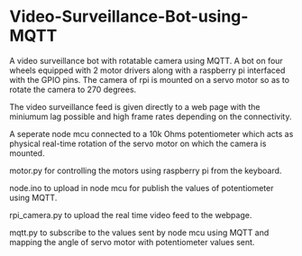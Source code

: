 # Video-Surveillance-Bot-using-MQTT

A video surveillance bot with rotatable camera using MQTT. A bot on four wheels equipped with 2 motor drivers along with a raspberry pi interfaced with the GPIO pins. The camera of rpi is mounted on a servo motor so as to rotate the camera to 270 degrees.

The video surveillance feed is given directly to a web page with the miniumum lag possible and high frame rates depending on the connectivity.

A seperate node mcu connected to a 10k Ohms potentiometer which acts as physical real-time rotation of the servo motor on which the camera is mounted.

motor.py for controlling the motors using raspberry pi from the keyboard.

node.ino to upload in node mcu for publish the values of potentiometer using MQTT.

rpi_camera.py to upload the real time video feed to the webpage.

mqtt.py to subscribe to the values sent by node mcu using MQTT and mapping the angle of servo motor with potentiometer values sent. 
